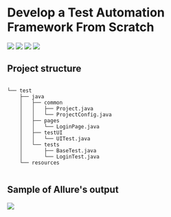# Develop a Test Automation Framework From Scratch

<p>
<img src="https://img.shields.io/badge/IntelliJ_IDEA-000000.svg?style=for-the-badge&logo=intellij-idea&logoColor=white">
<img src="https://img.shields.io/badge/Java-ED8B00?style=for-the-badge&logo=java&logoColor=white">
<img src="https://img.shields.io/badge/Junit5-25A162?style=for-the-badge&logo=junit5&logoColor=white">
<img src="https://img.shields.io/badge/Jupyter-F37626.svg?&style=for-the-badge&logo=Jupyter&logoColor=white">
</p>

## Project structure
```

└── test
    ├── java
    │   ├── common
    │   │   ├── Project.java
    │   │   └── ProjectConfig.java
    │   ├── pages
    │   │   └── LoginPage.java
    │   ├── testUI
    │   │   └── UITest.java
    │   └── tests
    │       ├── BaseTest.java
    │       └── LoginTest.java
    └── resources


```

## Sample of Allure's output
<img src="https://uc4ca58846bb427dcc7fecc351df.previews.dropboxusercontent.com/p/thumb/ABnicLU6mwPSf6JuZ9bbOCD8ICpEkrdoTDCQk9_RUR5dK9HXmEeoAQZEho_94aihuXYBuoAOfj1dbmZjnfz1TUq0VKTSHz8I0boOj2bctJmMFtohIoQuKlTS6O3VDiQBTYm-kfeikNZf-hcDz302LtyASaz8wd2I_8QVmYiY-yv_vIP3WRLwDO6sUS-jeyrfKRwBDHotIWWCCdq9Lb18q4g3wxnN_N8UoyFbD9VgSRGFcTDmP5aqP-x02g-z5B7DSj4ujpQGgwtEwuCyoKnFbT6DeJcbLO9BQ4OeZpQS5rlnZhRFBdn0Lr04ooOa4aARl3ho0jAnwWUjAD54Ziwdu3cOw9_7iZClQcMgSKWhBJpQel1awcez9ZA0A6QjE4vZmaKfoEb7SATP8KMGfamHwjm9tYZRY1uqmRXCDpQ0YWKnqw/p.jpeg">